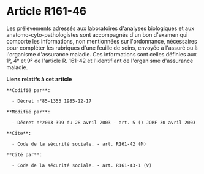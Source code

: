 # Article R161-46

Les prélèvements adressés aux laboratoires d'analyses biologiques et aux anatomo-cyto-pathologistes sont accompagnés d'un bon
d'examen qui comporte les informations, non mentionnées sur l'ordonnance, nécessaires pour compléter les rubriques d'une
feuille de soins, envoyée à l'assuré ou à l'organisme d'assurance maladie. Ces informations sont celles définies aux 1°, 4°
et 9° de l'article R. 161-42 et l'identifiant de l'organisme d'assurance maladie.

**Liens relatifs à cet article**

	**Codifié par**:

	  - Décret n°85-1353 1985-12-17

	**Modifié par**:

	  - Décret n°2003-399 du 28 avril 2003 - art. 5 () JORF 30 avril 2003

	**Cite**:

	  - Code de la sécurité sociale. - art. R161-42 (M)

	**Cité par**:

	  - Code de la sécurité sociale. - art. R161-43-1 (V)
